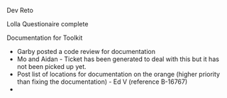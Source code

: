 Dev Reto

Lolla Questionaire complete

Documentation for Toolkit
- Garby posted a code review for documentation
- Mo and Aidan - Ticket has been generated to deal with this but it has not been picked up yet.
- Post list of locations for documentation on the orange (higher priority than fixing the documentation) - Ed V (reference B-16767)
- 